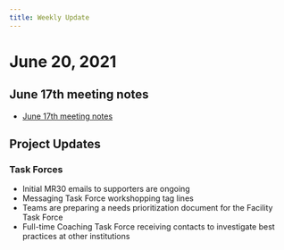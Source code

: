 ```yaml
---
title: Weekly Update
---
```

# June 20, 2021

## June 17th meeting notes
- [June 17th meeting notes](../../meetings/2021-06-17.md)

## Project Updates
### Task Forces
- Initial MR30 emails to supporters are ongoing
- Messaging Task Force workshopping tag lines
- Teams are preparing a needs prioritization document for the Facility Task Force
- Full-time Coaching Task Force receiving contacts to investigate best practices at other institutions
